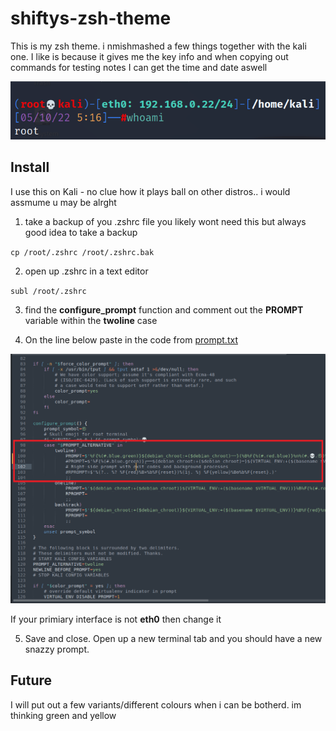 # shiftys-zsh-theme

This is my zsh theme. i nmishmashed a few things together with the kali one. I like is because it gives me the key info  and when copying out commands for testing notes I can get the time and date aswell 

![My Prompt](assets/ps1.png)

## Install 

I use this on Kali - no clue how it plays ball on other distros.. i would assmume u may be alrght 

1) take a backup of you .zshrc file  you likely wont need this but always good idea to take a backup

`cp /root/.zshrc /root/.zshrc.bak`

2) open up .zshrc in a text editor 

`subl /root/.zshrc`

3) find the **configure_prompt** function and comment out the **PROMPT** variable within the **twoline** case 

4) On the line below paste in the code from [prompt.txt](https://raw.githubusercontent.com/shifty0g/zsh-prompt/main/prompt.txt)

![My Prompt](assets/replacing-prompt.png)

If your primiary interface is not **eth0** then change it 

5) Save and close. Open up a new terminal tab and you should have a new snazzy prompt.


## Future

I will put out a few variants/different colours when i can be botherd. im thinking green and yellow 
